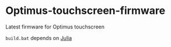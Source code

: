 # Optimus-touchscreen-firmware
Latest firmware for Optimus touchscreen

`build.bat` depends on [Julia](https://julialang.org/)